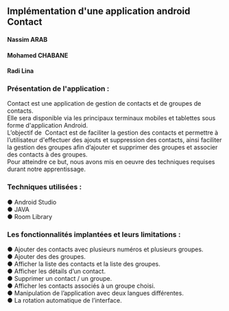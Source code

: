 ## Implémentation d'une application android Contact  
#### Nassim ARAB  
#### Mohamed CHABANE  
#### Radi Lina  
  
### Présentation de l'application :    
Contact est une application de gestion de contacts et de groupes de contacts.  
Elle sera disponible via les principaux terminaux mobiles et tablettes sous forme d'application Android.  
L’objectif de ​ Contact est de faciliter la gestion des contacts et permettre à l’utilisateur d'effectuer des ajouts et suppression des contacts, ainsi faciliter la gestion des groupes afin d’ajouter et supprimer des groupes et associer des contacts à des groupes.  
Pour atteindre ce but, nous avons mis en oeuvre des techniques requises durant notre apprentissage.  

### Techniques utilisées :  
● Android Studio  
● JAVA  
● Room Library  

### Les fonctionnalités implantées et leurs limitations :  

● Ajouter des contacts avec plusieurs numéros et plusieurs groupes.  
● Ajouter des des groupes.  
● Afficher la liste des contacts et la liste des groupes.  
● Afficher les détails d’un contact.  
● Supprimer un contact / un groupe.  
● Afficher les contacts associés à un groupe choisi.  
● Manipulation de l’application avec deux langues différentes.  
● La rotation automatique de l’interface.  
